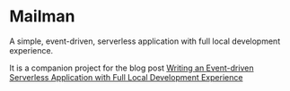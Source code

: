# Mailman

A simple, event-driven, serverless application with full local development experience.

It is a companion project for the blog post [Writing an Event-driven Serverless Application with Full Local Development Experience]()
